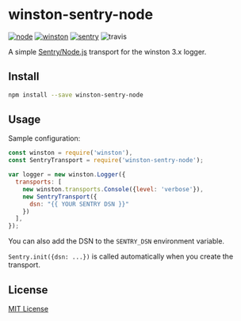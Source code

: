 # winston-sentry-node

[![node](https://img.shields.io/badge/node-6.x+-brightgreen.svg)][node-url]
[![winston](https://img.shields.io/badge/winston-3.x+-brightgreen.svg)][winston-url]
[![sentry](https://img.shields.io/badge/sentry-4.x+-brightgreen.svg)][sentry-url]
![travis](https://travis-ci.org/cjsheets/winston-sentry-node.svg?branch=master)


A simple [Sentry/Node.js](https://docs.sentry.io/platforms/node/) transport for the winston 3.x logger. 

## Install

```bash
npm install --save winston-sentry-node
```

## Usage

Sample configuration:

```js
const winston = require('winston'),
const SentryTransport = require('winston-sentry-node');

var logger = new winston.Logger({
  transports: [
    new winston.transports.Console({level: 'verbose'}),
    new SentryTransport({
      dsn: "{{ YOUR SENTRY DSN }}"
    })
  ],
});
```
You can also add the DSN to the `SENTRY_DSN` environment variable.

`Sentry.init({dsn: ...})` is called automatically when you create the transport.

## License

[MIT License][license-url]


[license-url]: LICENSE
[node-url]: https://nodejs.org
[sentry-url]: https://github.com/getsentry/sentry-javascript/tree/master/packages/node
[winston-url]: https://github.com/winstonjs/winston